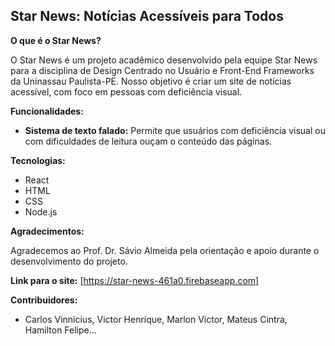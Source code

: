 ## Star News: Notícias Acessíveis para Todos

**O que é o Star News?**

O Star News é um projeto acadêmico desenvolvido pela equipe Star News para a disciplina de Design Centrado no Usuário e Front-End Frameworks da Uninassau Paulista-PE. Nosso objetivo é criar um site de notícias acessível, com foco em pessoas com deficiência visual.

**Funcionalidades:**

* **Sistema de texto falado:** Permite que usuários com deficiência visual ou com dificuldades de leitura ouçam o conteúdo das páginas.

**Tecnologias:**

* React
* HTML
* CSS
* Node.js

**Agradecimentos:**

Agradecemos ao Prof. Dr. Sávio Almeida pela orientação e apoio durante o desenvolvimento do projeto.

**Link para o site:** [https://star-news-461a0.firebaseapp.com]

**Contribuidores:**

* Carlos Vinnicius, Victor Henrique, Marlon Victor, Mateus Cintra, Hamilton Felipe...

